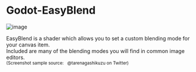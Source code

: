 # Godot-EasyBlend
![image](https://user-images.githubusercontent.com/1023003/40279962-da913c82-5c11-11e8-8a89-3802dd6e5ede.png)

EasyBlend is a shader which allows you to set a custom blending mode for your canvas item.\
Included are many of the blending modes you will find in common image editors.\
<sub>(Screenshot sample source: &nbsp; @tarenagashikuzu on Twitter)</sub>
